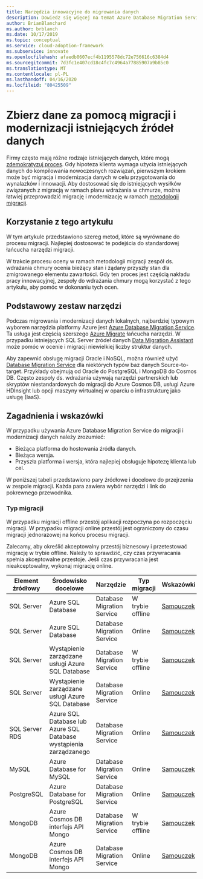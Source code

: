 ```yaml
---
title: Narzędzia innowacyjne do migrowania danych
description: Dowiedz się więcej na temat Azure Database Migration Service i innych narzędzi, które umożliwiają migrowanie i modernizację danych w celu przygotowania do wynalazków i innowacji w chmurze.
author: BrianBlanchard
ms.author: brblanch
ms.date: 10/17/2019
ms.topic: conceptual
ms.service: cloud-adoption-framework
ms.subservice: innovate
ms.openlocfilehash: afaedb0607ecf4b1195578dc72e756616c6384d4
ms.sourcegitcommit: 7d3fc1e407cd18c4fc7c4964a77885907a9b85c0
ms.translationtype: MT
ms.contentlocale: pl-PL
ms.lasthandoff: 04/16/2020
ms.locfileid: "80425509"
---
```

# <a name="collect-data-through-the-migration-and-modernization-of-existing-data-sources"></a>Zbierz dane za pomocą migracji i modernizacji istniejących źródeł danych

Firmy często mają różne rodzaje istniejących danych, które mogą [zdemokratyzuj proces](../considerations/data.md). Gdy hipoteza klienta wymaga użycia istniejących danych do kompilowania nowoczesnych rozwiązań, pierwszym krokiem może być migracja i modernizacja danych w celu przygotowania do wynalazków i innowacji. Aby dostosować się do istniejących wysiłków związanych z migracją w ramach planu wdrażania w chmurze, można łatwiej przeprowadzić migrację i modernizację w ramach [metodologii migracji](../../migrate/index.md).

## <a name="use-of-this-article"></a>Korzystanie z tego artykułu

W tym artykule przedstawiono szereg metod, które są wyrównane do procesu migracji. Najlepiej dostosować te podejścia do standardowej łańcucha narzędzi migracji.

W trakcie procesu oceny w ramach metodologii migracji zespół ds. wdrażania chmury ocenia bieżący stan i żądany przyszły stan dla zmigrowanego elementu zawartości. Gdy ten proces jest częścią nakładu pracy innowacyjnej, zespoły do wdrażania chmury mogą korzystać z tego artykułu, aby pomóc w dokonaniu tych ocen.

## <a name="primary-toolset"></a>Podstawowy zestaw narzędzi

Podczas migrowania i modernizacji danych lokalnych, najbardziej typowym wyborem narzędzia platformy Azure jest [Azure Database Migration Service](https://docs.microsoft.com/azure/dms). Ta usługa jest częścią szerszego [Azure Migrate](https://docs.microsoft.com/azure/migrate/migrate-services-overview) łańcucha narzędzi. W przypadku istniejących SQL Server źródeł danych [Data Migration Assistant](https://docs.microsoft.com/sql/dma/dma-overview) może pomóc w ocenie i migracji niewielkiej liczby struktur danych.

Aby zapewnić obsługę migracji Oracle i NoSQL, można również użyć [Database Migration Service](https://docs.microsoft.com/azure/dms) dla niektórych typów baz danych Source-to-target. Przykłady obejmują od Oracle do PostgreSQL i MongoDB do Cosmos DB. Często zespoły ds. wdrażania używają narzędzi partnerskich lub skryptów niestandardowych do migracji do Azure Cosmos DB, usługi Azure HDInsight lub opcji maszyny wirtualnej w oparciu o infrastrukturę jako usługę (IaaS).

## <a name="considerations-and-guidance"></a>Zagadnienia i wskazówki

W przypadku używania Azure Database Migration Service do migracji i modernizacji danych należy zrozumieć:

- Bieżąca platforma do hostowania źródła danych.
- Bieżąca wersja.
- Przyszła platforma i wersja, która najlepiej obsługuje hipotezę klienta lub cel.

W poniższej tabeli przedstawiono pary źródłowe i docelowe do przejrzenia w zespole migracji. Każda para zawiera wybór narzędzi i link do pokrewnego przewodnika.

### <a name="migration-type"></a>Typ migracji

W przypadku migracji offline przestój aplikacji rozpoczyna po rozpoczęciu migracji. W przypadku migracji online przestój jest ograniczony do czasu migracji jednorazowej na końcu procesu migracji.

Zalecamy, aby określić akceptowalny przestój biznesowy i przetestować migrację w trybie offline. Należy to sprawdzić, czy czas przywracania spełnia akceptowalne przestoje. Jeśli czas przywracania jest nieakceptowalny, wykonaj migrację online.

|Element źródłowy  |Środowisko docelowe  |Narzędzie  |Typ migracji  |Wskazówki  |
|---------|---------|---------|---------|---------|
|SQL Server|Azure SQL Database|Database Migration Service|W trybie offline|[Samouczek](https://docs.microsoft.com/azure/dms/tutorial-sql-server-to-azure-sql)|
|SQL Server|Azure SQL Database|Database Migration Service|Online|[Samouczek](https://docs.microsoft.com/azure/dms/tutorial-sql-server-azure-sql-online)|
|SQL Server|Wystąpienie zarządzane usługi Azure SQL Database|Database Migration Service|W trybie offline|[Samouczek](https://docs.microsoft.com/azure/dms/tutorial-sql-server-to-managed-instance)|
|SQL Server|Wystąpienie zarządzane usługi Azure SQL Database|Database Migration Service|Online|[Samouczek](https://docs.microsoft.com/azure/dms/tutorial-sql-server-managed-instance-online)|
|SQL Server RDS|Azure SQL Database lub Azure SQL Database wystąpienia zarządzanego|Database Migration Service|Online|[Samouczek](https://docs.microsoft.com/azure/dms/tutorial-rds-sql-server-azure-sql-and-managed-instance-online)|
|MySQL|Azure Database for MySQL|Database Migration Service|Online|[Samouczek](https://docs.microsoft.com/azure/dms/tutorial-mysql-azure-mysql-online)|
|PostgreSQL|Azure Database for PostgreSQL|Database Migration Service|Online|[Samouczek](https://docs.microsoft.com/azure/dms/tutorial-postgresql-azure-postgresql-online)|
|MongoDB|Azure Cosmos DB interfejs API Mongo|Database Migration Service|W trybie offline|[Samouczek](https://docs.microsoft.com/azure/dms/tutorial-mongodb-cosmos-db)|
|MongoDB|Azure Cosmos DB interfejs API Mongo|Database Migration Service|Online|[Samouczek](https://docs.microsoft.com/azure/dms/tutorial-mongodb-cosmos-db-online)|

